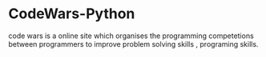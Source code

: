 # CodeWars-Python
 code wars is a online site which organises the programming competetions between programmers to improve problem solving skills , programing skills.

